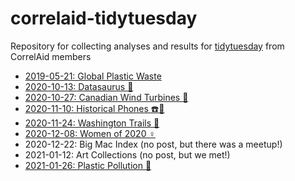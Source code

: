 # correlaid-tidytuesday
Repository for collecting analyses and results for [tidytuesday](https://github.com/rfordatascience/tidytuesday/) from CorrelAid members


- [2019-05-21: Global Plastic Waste](https://correlaid.github.io/correlaid-tidytuesday/2019-05-21/)
- [2020-10-13: Datasaurus 🦖](https://correlaid.github.io/correlaid-tidytuesday/2020-10-13/)
- [2020-10-27: Canadian Wind Turbines 💨](https://correlaid.github.io/correlaid-tidytuesday/2020-10-27/)
- [2020-11-10: Historical Phones ☎️📱](https://correlaid.github.io/correlaid-tidytuesday/2020-11-10/)
- [2020-11-24: Washington Trails 🥾](https://correlaid.github.io/correlaid-tidytuesday/2020-11-24/)
- [2020-12-08: Women of 2020 ♀](https://correlaid.github.io/correlaid-tidytuesday/2020-12-08/)
- 2020-12-22:	Big Mac Index (no post, but there was a meetup!)
- 2021-01-12: Art Collections (no post, but we met!)
- [2021-01-26: Plastic Pollution 🚮](https://correlaid.github.io/correlaid-tidytuesday/2021-01-26/)
